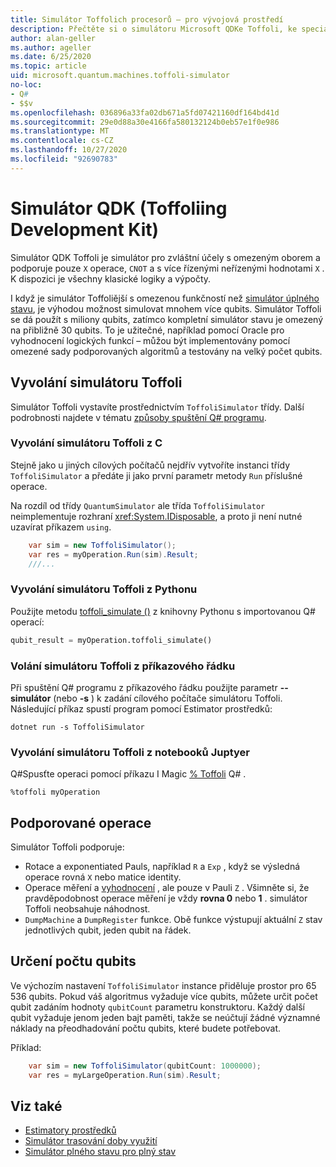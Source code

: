 ```yaml
---
title: Simulátor Toffolich procesorů – pro vývojová prostředí
description: Přečtěte si o simulátoru Microsoft QDKe Toffoli, ke speciálnímu simulátoru pro každý účel, který je možné použít s miliony qubits.
author: alan-geller
ms.author: ageller
ms.date: 6/25/2020
ms.topic: article
uid: microsoft.quantum.machines.toffoli-simulator
no-loc:
- Q#
- $$v
ms.openlocfilehash: 036896a33fa02db671a5fd07421160df164bd41d
ms.sourcegitcommit: 29e0d88a30e4166fa580132124b0eb57e1f0e986
ms.translationtype: MT
ms.contentlocale: cs-CZ
ms.lasthandoff: 10/27/2020
ms.locfileid: "92690783"
---
```

# <a name="quantum-development-kit-qdk-toffoli-simulator"></a>Simulátor QDK (Toffoliing Development Kit)

Simulátor QDK Toffoli je simulátor pro zvláštní účely s omezeným oborem a podporuje pouze `X` operace, `CNOT` a s více řízenými neřízenými hodnotami `X` . K dispozici je všechny klasické logiky a výpočty.

I když je simulátor Toffoliější s omezenou funkčností než [simulátor úplného stavu](xref:microsoft.quantum.machines.full-state-simulator), je výhodou možnost simulovat mnohem více qubits. Simulátor Toffoli se dá použít s miliony qubits, zatímco kompletní simulátor stavu je omezený na přibližně 30 qubits. To je užitečné, například pomocí Oracle pro vyhodnocení logických funkcí – můžou být implementovány pomocí omezené sady podporovaných algoritmů a testovány na velký počet qubits.

## <a name="invoking-the-toffoli-simulator"></a>Vyvolání simulátoru Toffoli

Simulátor Toffoli vystavíte prostřednictvím `ToffoliSimulator` třídy. Další podrobnosti najdete v tématu [způsoby spuštění Q# programu](xref:microsoft.quantum.guide.host-programs).

### <a name="invoking-the-toffoli-simulator-from-c"></a>Vyvolání simulátoru Toffoli z C #

Stejně jako u jiných cílových počítačů nejdřív vytvoříte instanci třídy `ToffoliSimulator` a předáte ji jako první parametr metody `Run` příslušné operace.

Na rozdíl od třídy `QuantumSimulator` ale třída `ToffoliSimulator` neimplementuje rozhraní <xref:System.IDisposable>, a proto ji není nutné uzavírat příkazem `using`.

```csharp
    var sim = new ToffoliSimulator();
    var res = myOperation.Run(sim).Result;
    ///...
```

### <a name="invoking-the-toffoli-simulator-from-python"></a>Vyvolání simulátoru Toffoli z Pythonu

Použijte metodu [toffoli_simulate ()](https://docs.microsoft.com/python/qsharp-core/qsharp.loader.qsharpcallable) z knihovny Pythonu s importovanou Q# operací:

```python
qubit_result = myOperation.toffoli_simulate()
```

### <a name="invoking-the-toffoli-simulator-from-the-command-line"></a>Volání simulátoru Toffoli z příkazového řádku

Při spuštění Q# programu z příkazového řádku použijte parametr **--simulátor** (nebo **-s** ) k zadání cílového počítače simulátoru Toffoli. Následující příkaz spustí program pomocí Estimator prostředků: 

```dotnetcli
dotnet run -s ToffoliSimulator
```

### <a name="invoking-the-toffoli-simulator-from-juptyer-notebooks"></a>Vyvolání simulátoru Toffoli z notebooků Juptyer

Q#Spusťte operaci pomocí příkazu I Magic [% Toffoli](xref:microsoft.quantum.iqsharp.magic-ref.toffoli) Q# .

```
%toffoli myOperation
```

## <a name="supported-operations"></a>Podporované operace

Simulátor Toffoli podporuje:

* Rotace a exponentiated Pauls, například `R` a `Exp` , když se výsledná operace rovná `X` nebo matice identity.
* Operace měření a [vyhodnocení](xref:Microsoft.Quantum.Diagnostics.AssertMeasurement) , ale pouze v Pauli `Z` . Všimněte si, že pravděpodobnost operace měření je vždy **rovna 0** nebo **1** . simulátor Toffoli neobsahuje náhodnost.
* `DumpMachine` a `DumpRegister` funkce.
Obě funkce výstupují aktuální `Z` stav jednotlivých qubit, jeden qubit na řádek.

## <a name="specifying-the-number-of-qubits"></a>Určení počtu qubits

Ve výchozím nastavení `ToffoliSimulator` instance přiděluje prostor pro 65 536 qubits.
Pokud váš algoritmus vyžaduje více qubits, můžete určit počet qubit zadáním hodnoty `qubitCount` parametru konstruktoru.
Každý další qubit vyžaduje jenom jeden bajt paměti, takže se neúčtují žádné významné náklady na přeodhadování počtu qubits, které budete potřebovat.

Příklad:

```csharp
    var sim = new ToffoliSimulator(qubitCount: 1000000);
    var res = myLargeOperation.Run(sim).Result;
```

## <a name="see-also"></a>Viz také

- [Estimatory prostředků](xref:microsoft.quantum.machines.resources-estimator)
- [Simulátor trasování doby využití](xref:microsoft.quantum.machines.qc-trace-simulator.intro)
- [Simulátor plného stavu pro plný stav](xref:microsoft.quantum.machines.full-state-simulator) 
